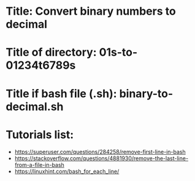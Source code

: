 # Title: Convert binary numbers to decimal
# Title of directory: 01s-to-01234t6789s
# Title if bash file (.sh): binary-to-decimal.sh

# Tutorials list:
- https://superuser.com/questions/284258/remove-first-line-in-bash
- https://stackoverflow.com/questions/4881930/remove-the-last-line-from-a-file-in-bash
- https://linuxhint.com/bash_for_each_line/
